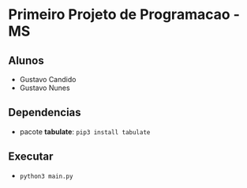 # Primeiro Projeto de Programacao - MS

## Alunos
- Gustavo Candido
- Gustavo Nunes

## Dependencias
- pacote **tabulate**: `pip3 install tabulate`

## Executar

- `python3 main.py`